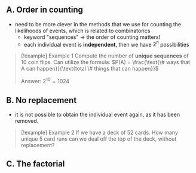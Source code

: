 ## A. Order in counting
- need to be more clever in the methods that we use for counting the likelihoods of events, which is related to combinatorics
	- keyword "sequences" $\to$ the order of counting matters!
	- each individual event is **independent**, then we have $2^n$ possibilities

>[!example] Example 1
>Compute the number of **unique sequences** of $10$ coin flips. Can utilize the formula: $P(A) = \frac{\text{\# ways that A can happen}}{\text{total \# things that can happen}}$
>
>Answer: $2^{10} = 1024$

## B. No replacement
- it is not possible to obtain the individual event again, as it has been removed.
>[!example] Example 2
>If we have a deck of $52$ cards. How many unique $5$ card runs can we deal off the top of the deck, without replacement? 
## C. The factorial
